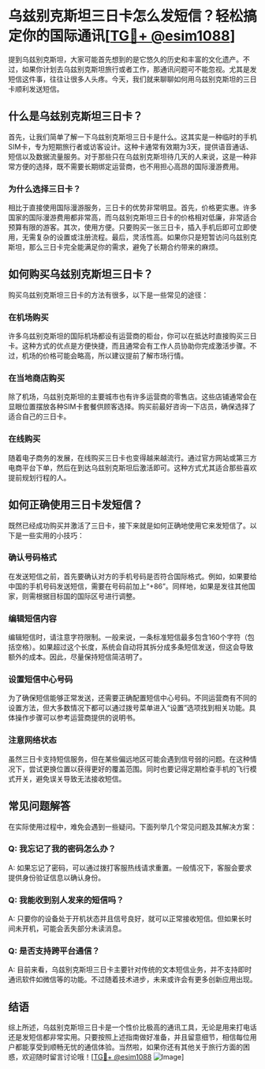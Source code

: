 # 乌兹别克斯坦三日卡怎么发短信？轻松搞定你的国际通讯[[TG💪+ @esim1088](https://t.me/s/esim1088)]

提到乌兹别克斯坦，大家可能首先想到的是它悠久的历史和丰富的文化遗产。不过，如果你计划去乌兹别克斯坦旅行或者工作，那通讯问题可不能忽视。尤其是发短信这件事，往往让很多人头疼。今天，我们就来聊聊如何用乌兹别克斯坦的三日卡顺利发送短信。

## 什么是乌兹别克斯坦三日卡？

首先，让我们简单了解一下乌兹别克斯坦三日卡是什么。这其实是一种临时的手机SIM卡，专为短期旅行者或访客设计。这种卡通常有效期为3天，提供语音通话、短信以及数据流量服务。对于那些只在乌兹别克斯坦待几天的人来说，这是一种非常方便的选择，既不需要长期绑定运营商，也不用担心高昂的国际漫游费用。

### 为什么选择三日卡？

相比于直接使用国际漫游服务，三日卡的优势非常明显。首先，价格更实惠。许多国家的国际漫游费用都非常高，而乌兹别克斯坦三日卡的价格相对低廉，非常适合预算有限的游客。其次，使用方便。只要购买一张三日卡，插入手机后即可立即使用，无需复杂的设置或注册流程。最后，灵活性高。如果你只是短暂访问乌兹别克斯坦，那么三日卡完全能满足你的需求，避免了长期合约带来的麻烦。

## 如何购买乌兹别克斯坦三日卡？

购买乌兹别克斯坦三日卡的方法有很多，以下是一些常见的途径：

### 在机场购买

许多乌兹别克斯坦的国际机场都设有运营商的柜台，你可以在抵达时直接购买三日卡。这种方式的优点是方便快捷，而且通常会有工作人员协助你完成激活步骤。不过，机场的价格可能会略高，所以建议提前了解市场行情。

### 在当地商店购买

除了机场，乌兹别克斯坦的主要城市也有许多运营商的零售店。这些店铺通常会在显眼位置摆放各种SIM卡套餐供顾客选择。购买前最好咨询一下店员，确保选择了适合自己的三日卡。

### 在线购买

随着电子商务的发展，在线购买三日卡也变得越来越流行。通过官方网站或第三方电商平台下单，然后在到达乌兹别克斯坦后激活即可。这种方式尤其适合那些喜欢提前规划行程的人。

## 如何正确使用三日卡发短信？

既然已经成功购买并激活了三日卡，接下来就是如何正确地使用它来发短信了。以下是一些实用的小技巧：

### 确认号码格式

在发送短信之前，首先要确认对方的手机号码是否符合国际格式。例如，如果要给中国的手机号码发送短信，需要在号码前加上“+86”。同样地，如果是发往其他国家，则需根据目标国的国际区号进行调整。

### 编辑短信内容

编辑短信时，请注意字符限制。一般来说，一条标准短信最多包含160个字符（包括空格）。如果超过这个长度，系统会自动将其拆分成多条短信发送，但这会导致额外的成本。因此，尽量保持短信简洁明了。

### 设置短信中心号码

为了确保短信能够正常发送，还需要正确配置短信中心号码。不同运营商有不同的设置方法，但大多数情况下都可以通过拨号菜单进入“设置”选项找到相关功能。具体操作步骤可以参考运营商提供的说明书。

### 注意网络状态

虽然三日卡支持短信服务，但在某些偏远地区可能会遇到信号弱的问题。在这种情况下，尝试更换位置以获得更好的覆盖范围。同时也要记得定期检查手机的飞行模式开关，避免误关导致无法接收短信。

## 常见问题解答

在实际使用过程中，难免会遇到一些疑问。下面列举几个常见问题及其解决方案：

### Q: 我忘记了我的密码怎么办？
A: 如果忘记了密码，可以通过拨打客服热线请求重置。一般情况下，客服会要求提供身份验证信息以确认身份。

### Q: 我能收到别人发来的短信吗？
A: 只要你的设备处于开机状态并且信号良好，就可以正常接收短信。但如果长时间未开机，可能会丢失部分未读消息。

### Q: 是否支持跨平台通信？
A: 目前来看，乌兹别克斯坦三日卡主要针对传统的文本短信业务，并不支持即时通讯软件如微信等的功能。不过随着技术进步，未来或许会有更多创新应用出现。

## 结语

综上所述，乌兹别克斯坦三日卡是一个性价比极高的通讯工具，无论是用来打电话还是发短信都非常实用。只要按照上述指南做好准备，并且留意细节，相信每位用户都能享受到顺畅无忧的通信体验。当然啦，如果你还有其他关于旅行方面的困惑，欢迎随时留言讨论哦！[[TG💪+ @esim1088](https://t.me/s/esim1088) ![Image](https://i.postimg.cc/4NQfJmqS/Snipaste-2025-05-13-00-14-12.png)]